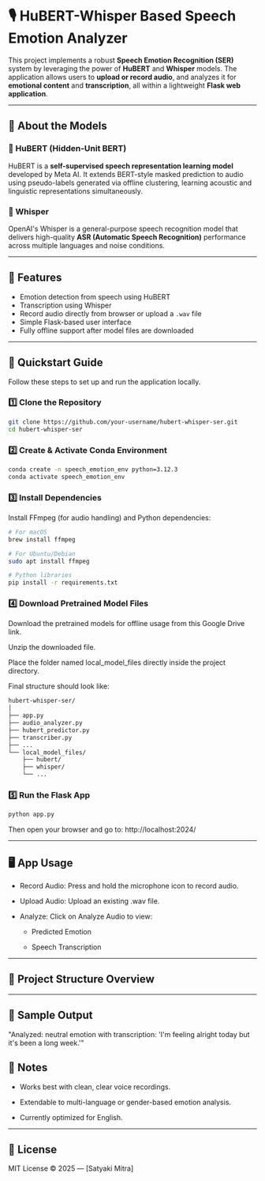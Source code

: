 # 🎙️ HuBERT-Whisper Based Speech Emotion Analyzer

This project implements a robust **Speech Emotion Recognition (SER)** system by leveraging the power of **HuBERT** and **Whisper** models. The application allows users to **upload or record audio**, and analyzes it for **emotional content** and **transcription**, all within a lightweight **Flask web application**.

---

## 🧠 About the Models

### 🔹 HuBERT (Hidden-Unit BERT)
HuBERT is a **self-supervised speech representation learning model** developed by Meta AI. It extends BERT-style masked prediction to audio using pseudo-labels generated via offline clustering, learning acoustic and linguistic representations simultaneously.

### 🔹 Whisper
OpenAI's Whisper is a general-purpose speech recognition model that delivers high-quality **ASR (Automatic Speech Recognition)** performance across multiple languages and noise conditions.

---

## 🧰 Features

- Emotion detection from speech using HuBERT
- Transcription using Whisper
- Record audio directly from browser or upload a `.wav` file
- Simple Flask-based user interface
- Fully offline support after model files are downloaded

---

## 🚀 Quickstart Guide

Follow these steps to set up and run the application locally.

### 1️⃣ Clone the Repository

```bash
git clone https://github.com/your-username/hubert-whisper-ser.git
cd hubert-whisper-ser
```

### 2️⃣ Create & Activate Conda Environment
```bash
conda create -n speech_emotion_env python=3.12.3
conda activate speech_emotion_env
```
### 3️⃣ Install Dependencies
Install FFmpeg (for audio handling) and Python dependencies:

```bash
# For macOS
brew install ffmpeg

# For Ubuntu/Debian
sudo apt install ffmpeg

# Python libraries
pip install -r requirements.txt
```
### 4️⃣ Download Pretrained Model Files
Download the pretrained models for offline usage from this Google Drive link.

Unzip the downloaded file.

Place the folder named local_model_files directly inside the project directory.

Final structure should look like:
```markdown
hubert-whisper-ser/
│
├── app.py
├── audio_analyzer.py
├── hubert_predictor.py
├── transcriber.py
├── ...
└── local_model_files/
    ├── hubert/
    ├── whisper/
    └── ...
```

### 5️⃣ Run the Flask App
```bash
python app.py
```

Then open your browser and go to: http://localhost:2024/

---

## 🖥️ App Usage

- Record Audio: Press and hold the microphone icon to record audio.

- Upload Audio: Upload an existing .wav file.

- Analyze: Click on Analyze Audio to view:

  - Predicted Emotion

  - Speech Transcription
---

## 📁 Project Structure Overview


---

## 🧪 Sample Output
"Analyzed: neutral emotion with transcription: 'I'm feeling alright today but it's been a long week.'"

## 📌 Notes

- Works best with clean, clear voice recordings.

- Extendable to multi-language or gender-based emotion analysis.

- Currently optimized for English.

---

## 📄 License
MIT License © 2025 — [Satyaki Mitra]


